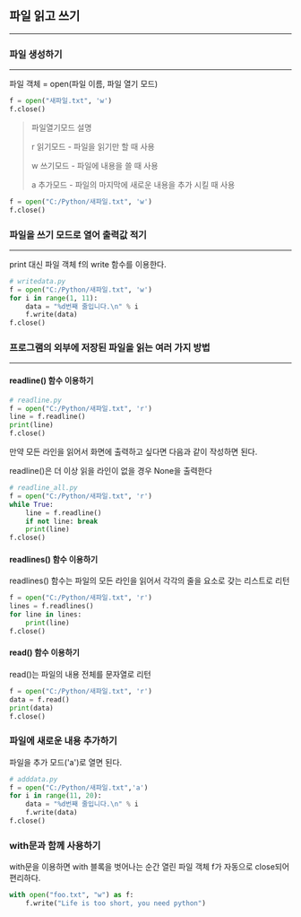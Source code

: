 ## 파일 읽고 쓰기
- - -
### 파일 생성하기
- - -
파일 객체 = open(파일 이름, 파일 열기 모드)
```python
f = open("새파일.txt", 'w')
f.close()
```
> 파일열기모드	설명
>
> r	읽기모드 - 파일을 읽기만 할 때 사용
>
> w	쓰기모드 - 파일에 내용을 쓸 때 사용
>
> a	추가모드 - 파일의 마지막에 새로운 내용을 추가 시킬 때 사용
```python
f = open("C:/Python/새파일.txt", 'w')
f.close()
```
### 파일을 쓰기 모드로 열어 출력값 적기
- - -
print 대신 파일 객체 f의 write 함수를 이용한다.
```python
# writedata.py
f = open("C:/Python/새파일.txt", 'w')
for i in range(1, 11):
    data = "%d번째 줄입니다.\n" % i
    f.write(data)
f.close()
```
### 프로그램의 외부에 저장된 파일을 읽는 여러 가지 방법
- - -
#### readline() 함수 이용하기
```python
# readline.py
f = open("C:/Python/새파일.txt", 'r')
line = f.readline()
print(line)
f.close()
```
만약 모든 라인을 읽어서 화면에 출력하고 싶다면 다음과 같이 작성하면 된다.

readline()은 더 이상 읽을 라인이 없을 경우 None을 출력한다
```python
# readline_all.py
f = open("C:/Python/새파일.txt", 'r')
while True:
    line = f.readline()
    if not line: break
    print(line)
f.close()
```
#### readlines() 함수 이용하기
readlines() 함수는 파일의 모든 라인을 읽어서 각각의 줄을 요소로 갖는 리스트로 리턴
```python
f = open("C:/Python/새파일.txt", 'r')
lines = f.readlines()
for line in lines:
    print(line)
f.close()
```
#### read() 함수 이용하기
read()는 파일의 내용 전체를 문자열로 리턴
```python
f = open("C:/Python/새파일.txt", 'r')
data = f.read()
print(data)
f.close()
```
### 파일에 새로운 내용 추가하기
파일을 추가 모드('a')로 열면 된다.
```python
# adddata.py
f = open("C:/Python/새파일.txt",'a')
for i in range(11, 20):
    data = "%d번째 줄입니다.\n" % i
    f.write(data)
f.close()
```
### with문과 함께 사용하기
with문을 이용하면 with 블록을 벗어나는 순간 열린 파일 객체 f가 자동으로 close되어 편리하다.
```python
with open("foo.txt", "w") as f:
    f.write("Life is too short, you need python")
```
